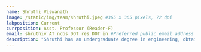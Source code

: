 ```yaml
---
name: Shruthi Viswanath
image: /static/img/team/shruthi.jpeg #365 x 365 pixels, 72 dpi
labposition: Current
currposition: Asst. Professor (Reader-F)
email: shruthiv AT ncbs DOT res DOT in #Preferred public email address
description: "Shruthi has an undergraduate degree in engineering, obtaining her B. Tech from NITK Surathkal. She completed her PhD from the University of Texas Austin working on protein-protein docking in the lab of <a href = 'https://clsbweb.oden.utexas.edu/'>Prof Ron Elber</a>. She then moved to UCSF as a postdoc in the lab of <a href='https://salilab.org/'>Prof Andrej Sali</a> where she worked on integrative structure determination. She has been in NCBS since late 2019. Currently, she is trying to balance between being a nice P.I. and getting work done."
---
```

